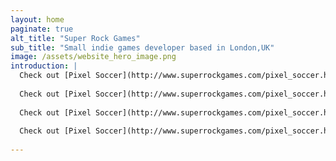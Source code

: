 ```yaml
---
layout: home
paginate: true
alt_title: "Super Rock Games"
sub_title: "Small indie games developer based in London,UK"
image: /assets/website_hero_image.png
introduction: |
  Check out [Pixel Soccer](http://www.superrockgames.com/pixel_soccer.html)
  
  Check out [Pixel Soccer](http://www.superrockgames.com/pixel_soccer.html)
  
  Check out [Pixel Soccer](http://www.superrockgames.com/pixel_soccer.html)
  
  Check out [Pixel Soccer](http://www.superrockgames.com/pixel_soccer.html)
  
---
```




